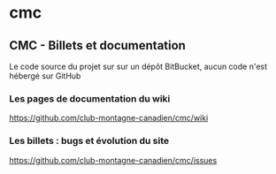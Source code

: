 cmc
===

## CMC - Billets et documentation

Le code source du projet sur sur un dépôt BitBucket, aucun code n'est hébergé sur GitHub

### Les pages de documentation du wiki

https://github.com/club-montagne-canadien/cmc/wiki

### Les billets : bugs et évolution du site

https://github.com/club-montagne-canadien/cmc/issues

